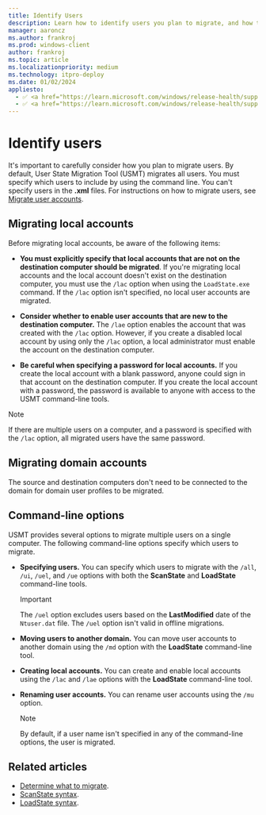 ```yaml
---
title: Identify Users
description: Learn how to identify users you plan to migrate, and how to migrate local accounts and domain accounts.
manager: aaroncz
ms.author: frankroj
ms.prod: windows-client
author: frankroj
ms.topic: article
ms.localizationpriority: medium
ms.technology: itpro-deploy
ms.date: 01/02/2024
appliesto:
  - ✅ <a href="https://learn.microsoft.com/windows/release-health/supported-versions-windows-client" target="_blank">Windows 11</a>
  - ✅ <a href="https://learn.microsoft.com/windows/release-health/supported-versions-windows-client" target="_blank">Windows 10</a>
---
```


# Identify users

It's important to carefully consider how you plan to migrate users. By default, User State Migration Tool (USMT) migrates all users. You must specify which users to include by using the command line. You can't specify users in the **.xml** files. For instructions on how to migrate users, see [Migrate user accounts](usmt-migrate-user-accounts.md).

## Migrating local accounts

Before migrating local accounts, be aware of the following items:

- **You must explicitly specify that local accounts that are not on the destination computer should be migrated**. If you're migrating local accounts and the local account doesn't exist on the destination computer, you must use the `/lac` option when using the `LoadState.exe` command. If the `/lac` option isn't specified, no local user accounts are migrated.

- **Consider whether to enable user accounts that are new to the destination computer.** The `/lae` option enables the account that was created with the `/lac` option. However, if you create a disabled local account by using only the `/lac` option, a local administrator must enable the account on the destination computer.

- **Be careful when specifying a password for local accounts.** If you create the local account with a blank password, anyone could sign in that account on the destination computer. If you create the local account with a password, the password is available to anyone with access to the USMT command-line tools.

> [!NOTE]
>
> If there are multiple users on a computer, and a password is specified with the `/lac` option, all migrated users have the same password.

## Migrating domain accounts

The source and destination computers don't need to be connected to the domain for domain user profiles to be migrated.

## Command-line options

USMT provides several options to migrate multiple users on a single computer. The following command-line options specify which users to migrate.

- **Specifying users.** You can specify which users to migrate with the `/all`, `/ui`, `/uel`, and `/ue` options with both the  **ScanState** and **LoadState** command-line tools.

  > [!IMPORTANT]
  >
  > The `/uel` option excludes users based on the **LastModified** date of the `Ntuser.dat` file. The `/uel` option isn't valid in offline migrations.

- **Moving users to another domain.** You can move user accounts to another domain using the `/md` option with the **LoadState** command-line tool.

- **Creating local accounts.** You can create and enable local accounts using the `/lac` and `/lae` options with the **LoadState** command-line tool.

- **Renaming user accounts.** You can rename user accounts using the `/mu` option.

  > [!NOTE]
  >
  > By default, if a user name isn't specified in any of the command-line options, the user is migrated.

## Related articles

- [Determine what to migrate](usmt-determine-what-to-migrate.md).
- [ScanState syntax](usmt-scanstate-syntax.md).
- [LoadState syntax](usmt-loadstate-syntax.md).

